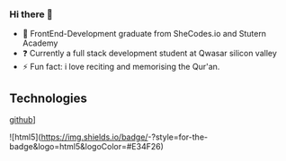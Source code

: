 ### Hi there 👋

 - 👯 FrontEnd-Development graduate from SheCodes.io and Stutern Academy
 - ❓ Currently a full stack development student at Qwasar silicon valley 
 - ⚡ Fun fact: i love reciting and memorising the Qur'an.

## Technologies
[github](https://img.shields.io/badge/GitHub-000000?style=for-the-badge&logo=GitHub&logoColor=white)]

![html5](https://img.shields.io/badge/<Badge Text>-<Background Color>?style=for-the-badge&logo=html5&logoColor=#E34F26)
